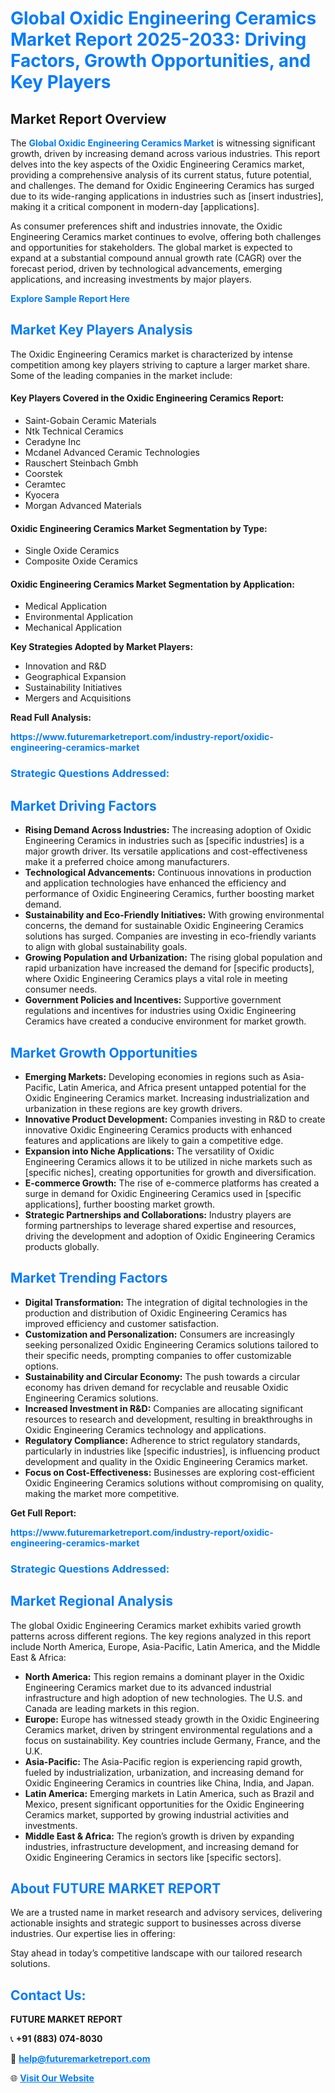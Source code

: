 <h1 style="color: #007BFF;">Global Oxidic Engineering Ceramics Market Report 2025-2033: Driving Factors, Growth Opportunities, and Key Players</h1>

<section id="overview">
<h2>Market Report Overview</h2>
<p>The <a href="https://www.futuremarketreport.com/industry-report/oxidic-engineering-ceramics-market" style="color: #007BFF; text-decoration: none;"><strong>Global Oxidic Engineering Ceramics Market</strong></a> is witnessing significant growth, driven by increasing demand across various industries. This report delves into the key aspects of the Oxidic Engineering Ceramics market, providing a comprehensive analysis of its current status, future potential, and challenges. The demand for Oxidic Engineering Ceramics has surged due to its wide-ranging applications in industries such as [insert industries], making it a critical component in modern-day [applications].</p>
<p>As consumer preferences shift and industries innovate, the Oxidic Engineering Ceramics market continues to evolve, offering both challenges and opportunities for stakeholders. The global market is expected to expand at a substantial compound annual growth rate (CAGR) over the forecast period, driven by technological advancements, emerging applications, and increasing investments by major players.</p>
</section>

<section id="overview">
<p><a href="https://www.futuremarketreport.com/request-sample/reportId=29658" style="color: #007BFF; text-decoration: none;"><strong>Explore Sample Report Here</strong></a></p>
</section>

<section id="key-players">
<h2 style="color: #007BFF;">Market Key Players Analysis</h2>
<p>The Oxidic Engineering Ceramics market is characterized by intense competition among key players striving to capture a larger market share. Some of the leading companies in the market include:</p>
<h4>Key Players Covered in the Oxidic Engineering Ceramics Report:</h4>
<ul><li>Saint-Gobain Ceramic Materials</li><li>Ntk Technical Ceramics</li><li>Ceradyne Inc</li><li>Mcdanel Advanced Ceramic Technologies</li><li>Rauschert Steinbach Gmbh</li><li>Coorstek</li><li>Ceramtec</li><li>Kyocera</li><li>Morgan Advanced Materials</li></ul>
<h4>Oxidic Engineering Ceramics Market Segmentation by Type:</h4>
<ul><li>Single Oxide Ceramics</li><li>Composite Oxide Ceramics</li></ul>

<h4>Oxidic Engineering Ceramics Market Segmentation by Application:</h4>
<ul><li>Medical Application</li><li>Environmental Application</li><li>Mechanical Application</li></ul>
<p><strong>Key Strategies Adopted by Market Players:</strong></p>
<ul>
<li>Innovation and R&D</li>
<li>Geographical Expansion</li>
<li>Sustainability Initiatives</li>
<li>Mergers and Acquisitions</li>
</ul>
</section>

<section>
<p><strong>Read Full Analysis: </strong></p><a href="https://www.futuremarketreport.com/industry-report/oxidic-engineering-ceramics-market" style="color: #007BFF; text-decoration: none;"><strong>https://www.futuremarketreport.com/industry-report/oxidic-engineering-ceramics-market</strong></a>
<h3 style="color: #007BFF;">Strategic Questions Addressed:</h3>
</section>

<section id="driving-factors">
<h2 style="color: #007BFF;">Market Driving Factors</h2>
<ul>
<li><strong>Rising Demand Across Industries:</strong> The increasing adoption of Oxidic Engineering Ceramics in industries such as [specific industries] is a major growth driver. Its versatile applications and cost-effectiveness make it a preferred choice among manufacturers.</li>
<li><strong>Technological Advancements:</strong> Continuous innovations in production and application technologies have enhanced the efficiency and performance of Oxidic Engineering Ceramics, further boosting market demand.</li>
<li><strong>Sustainability and Eco-Friendly Initiatives:</strong> With growing environmental concerns, the demand for sustainable Oxidic Engineering Ceramics solutions has surged. Companies are investing in eco-friendly variants to align with global sustainability goals.</li>
<li><strong>Growing Population and Urbanization:</strong> The rising global population and rapid urbanization have increased the demand for [specific products], where Oxidic Engineering Ceramics plays a vital role in meeting consumer needs.</li>
<li><strong>Government Policies and Incentives:</strong> Supportive government regulations and incentives for industries using Oxidic Engineering Ceramics have created a conducive environment for market growth.</li>
</ul>
</section>

<section id="growth-opportunities">
<h2 style="color: #007BFF;">Market Growth Opportunities</h2>
<ul>
<li><strong>Emerging Markets:</strong> Developing economies in regions such as Asia-Pacific, Latin America, and Africa present untapped potential for the Oxidic Engineering Ceramics market. Increasing industrialization and urbanization in these regions are key growth drivers.</li>
<li><strong>Innovative Product Development:</strong> Companies investing in R&D to create innovative Oxidic Engineering Ceramics products with enhanced features and applications are likely to gain a competitive edge.</li>
<li><strong>Expansion into Niche Applications:</strong> The versatility of Oxidic Engineering Ceramics allows it to be utilized in niche markets such as [specific niches], creating opportunities for growth and diversification.</li>
<li><strong>E-commerce Growth:</strong> The rise of e-commerce platforms has created a surge in demand for Oxidic Engineering Ceramics used in [specific applications], further boosting market growth.</li>
<li><strong>Strategic Partnerships and Collaborations:</strong> Industry players are forming partnerships to leverage shared expertise and resources, driving the development and adoption of Oxidic Engineering Ceramics products globally.</li>
</ul>
</section>

<section id="trending-factors">
<h2 style="color: #007BFF;">Market Trending Factors</h2>
<ul>
<li><strong>Digital Transformation:</strong> The integration of digital technologies in the production and distribution of Oxidic Engineering Ceramics has improved efficiency and customer satisfaction.</li>
<li><strong>Customization and Personalization:</strong> Consumers are increasingly seeking personalized Oxidic Engineering Ceramics solutions tailored to their specific needs, prompting companies to offer customizable options.</li>
<li><strong>Sustainability and Circular Economy:</strong> The push towards a circular economy has driven demand for recyclable and reusable Oxidic Engineering Ceramics solutions.</li>
<li><strong>Increased Investment in R&D:</strong> Companies are allocating significant resources to research and development, resulting in breakthroughs in Oxidic Engineering Ceramics technology and applications.</li>
<li><strong>Regulatory Compliance:</strong> Adherence to strict regulatory standards, particularly in industries like [specific industries], is influencing product development and quality in the Oxidic Engineering Ceramics market.</li>
<li><strong>Focus on Cost-Effectiveness:</strong> Businesses are exploring cost-efficient Oxidic Engineering Ceramics solutions without compromising on quality, making the market more competitive.</li>
</ul>
</section>

<section>
<p><strong>Get Full Report: </strong></p><a href="https://www.futuremarketreport.com/industry-report/oxidic-engineering-ceramics-market" style="color: #007BFF; text-decoration: none;"><strong>https://www.futuremarketreport.com/industry-report/oxidic-engineering-ceramics-market</strong></a>
<h3 style="color: #007BFF;">Strategic Questions Addressed:</h3>
</section>


<section id="regional-analysis">
<h2 style="color: #007BFF;">Market Regional Analysis</h2>
<p>The global Oxidic Engineering Ceramics market exhibits varied growth patterns across different regions. The key regions analyzed in this report include North America, Europe, Asia-Pacific, Latin America, and the Middle East & Africa:</p>
<ul>
<li><strong>North America:</strong> This region remains a dominant player in the Oxidic Engineering Ceramics market due to its advanced industrial infrastructure and high adoption of new technologies. The U.S. and Canada are leading markets in this region.</li>
<li><strong>Europe:</strong> Europe has witnessed steady growth in the Oxidic Engineering Ceramics market, driven by stringent environmental regulations and a focus on sustainability. Key countries include Germany, France, and the U.K.</li>
<li><strong>Asia-Pacific:</strong> The Asia-Pacific region is experiencing rapid growth, fueled by industrialization, urbanization, and increasing demand for Oxidic Engineering Ceramics in countries like China, India, and Japan.</li>
<li><strong>Latin America:</strong> Emerging markets in Latin America, such as Brazil and Mexico, present significant opportunities for the Oxidic Engineering Ceramics market, supported by growing industrial activities and investments.</li>
<li><strong>Middle East & Africa:</strong> The region’s growth is driven by expanding industries, infrastructure development, and increasing demand for Oxidic Engineering Ceramics in sectors like [specific sectors].</li>
</ul>
</section>

<footer>
<h2 style="color: #007BFF;">About FUTURE MARKET REPORT</h2>
<p>We are a trusted name in market research and advisory services, delivering actionable insights and strategic support to businesses across diverse industries. Our expertise lies in offering:</p>

<p>Stay ahead in today’s competitive landscape with our tailored research solutions.</p>

<h2 style="color: #007BFF;">Contact Us:</h2>
<p><strong>FUTURE MARKET REPORT</strong></p>
<p>📞 <strong>+91 (883) 074-8030</strong></p>
<p>📧 <strong><a href="mailto:help@futuremarketreport.com" style="color: #007BFF;">help@futuremarketreport.com</a></strong></p>
<p>🌐 <strong><a href="https://www.futuremarketreport.com/" style="color: #007BFF;">Visit Our Website</a></strong></p>
</footer>